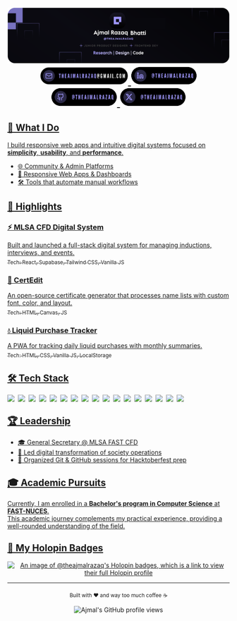 <div>
<h1 align="center">
	<img src="/gitcover.svg">
 <a href="mailto:theajmalrazaq@gmail.com" target="blank"><img src="email.svg" width="200px"/>
	 <a href="https://www.linkedin.com/in/theajmalrazaq/"><img src="link.svg" width="150px"/>
	 <a href="https://github.com/theajmalrazaq"><img src="git.svg" width="150px"/>
	 <a href="https://x.com/theajmalrazaq"><img src="x.svg" width="150px"/>
</h1>
</div>
 

## 🚀 What I Do

I build responsive web apps and intuitive digital systems focused on **simplicity**, **usability**, and **performance**.

- 🌐 Community & Admin Platforms  
- 📱 Responsive Web Apps & Dashboards  
- 🛠️ Tools that automate manual workflows  



## 💼 Highlights

### ⚡ MLSA CFD Digital System  
Built and launched a full-stack digital system for managing inductions, interviews, and events.  
<sub>Tech: React, Supabase, Tailwind CSS, Vanilla JS</sub>

### 🧾 CertEdit  
An open-source certificate generator that processes name lists with custom font, color, and layout.  
<sub>Tech: HTML, Canvas, JS</sub>

### 💧 Liquid Purchase Tracker  
A PWA for tracking daily liquid purchases with monthly summaries.  
<sub>Tech: HTML, CSS, Vanilla JS, LocalStorage</sub>


## 🛠️ Tech Stack

<div style="display: flex; flex-wrap: wrap; gap: 8px;">
  <img src="https://img.shields.io/badge/HTML5-E34F26?style=flat&logo=html5&logoColor=white" />
  <img src="https://img.shields.io/badge/CSS3-1572B6?style=flat&logo=css3&logoColor=white" />
  <img src="https://img.shields.io/badge/JavaScript-F7DF1E?style=flat&logo=javascript&logoColor=black" />
  <img src="https://img.shields.io/badge/React-20232A?style=flat&logo=react&logoColor=61DAFB" />
  <img src="https://img.shields.io/badge/TailwindCSS-38B2AC?style=flat&logo=tailwind-css&logoColor=white" />
  <img src="https://img.shields.io/badge/Supabase-3ECF8E?style=flat&logo=supabase&logoColor=white" />
  <img src="https://img.shields.io/badge/MySQL-4479A1?style=flat&logo=mysql&logoColor=white" />
  <img src="https://img.shields.io/badge/PostgreSQL-336791?style=flat&logo=postgresql&logoColor=white" />
  <img src="https://img.shields.io/badge/Node.js-339933?style=flat&logo=node.js&logoColor=white" />
  <img src="https://img.shields.io/badge/NPM-CB3837?style=flat&logo=npm&logoColor=white" />
  <img src="https://img.shields.io/badge/C++-00599C?style=flat&logo=c%2B%2B&logoColor=white" />
  <img src="https://img.shields.io/badge/Notion-000000?style=flat&logo=notion&logoColor=white" />
  <img src="https://img.shields.io/badge/VS%20Code-007ACC?style=flat&logo=visual-studio-code&logoColor=white" />
  <img src="https://img.shields.io/badge/Linux-FCC624?style=flat&logo=linux&logoColor=black" />
  <img src="https://img.shields.io/badge/Bash-121011?style=flat&logo=gnubash&logoColor=white" />
  <img src="https://img.shields.io/badge/Figma-F24E1E?style=flat&logo=figma&logoColor=white" />
  <img src="https://img.shields.io/badge/Git-F05032?style=flat&logo=git&logoColor=white" />
</div>



## 🏆 Leadership

- 🎓 General Secretary @ MLSA FAST CFD  
- 🚀 Led digital transformation of society operations  
- 💬 Organized Git & GitHub sessions for Hacktoberfest prep  



## 🎓 Academic Pursuits

Currently, I am enrolled in a **Bachelor's program in Computer Science** at **FAST-NUCES**.  
This academic journey complements my practical experience, providing a well-rounded understanding of the field.



## 🏅 My Holopin Badges

<p align="center">
  <a href="https://holopin.io/@theajmalrazaq">
    <img src="https://holopin.me/theajmalrazaq" alt="An image of @theajmalrazaq's Holopin badges, which is a link to view their full Holopin profile" />
  </a>
</p>

----

<p align="center">
	<sub>Built with ❤️ and way too much coffee ☕</sub>
</p>

<p align="center">
  <img src="https://komarev.com/ghpvc/?username=theajmalrazaq&color=blue&style=flat" alt="Ajmal's GitHub profile views" />
</p>

